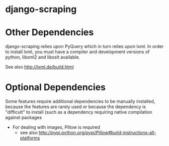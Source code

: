 django-scraping
===============



Other Dependencies
==================

django-scraping relies upon PyQuery which in turn relies upon lxml. In order to
install lxml, you must have a compiler and development versions of python,
libxml2 and libxslt available.

See also http://lxml.de/build.html


Optional Dependencies
=====================

Some features require additional dependencies to be manually installed, because
the features are rarely used or because the dependency is "difficult" to install
(such as a dependency requiring native compilation against packages 

* For dealing with images, Pillow is required
  - see also http://pypi.python.org/pypi/Pillow#build-instructions-all-platforms
